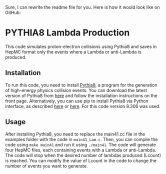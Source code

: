 Sure, I can rewrite the readme file for you. Here is how it would look like on GitHub:

# PYTHIA8 Lambda Production

This code simulates proton-electron collisions using Pythia8 and saves in HepMC format only the events where a Lambda or anti-Lambda is produced.

## Installation

To run this code, you need to install [Pythia8](https://pythia.org/), a program for the generation of high-energy physics collision events. You can download the latest version of Pythia8 from [here](https://pythia.org/download/pythia83/pythia8306.tgz) and follow the installation instructions on the front page. Alternatively, you can use pip to install Pythia8 via Python interface, as described [here](https://pypi.org/project/pythia8/) or [here](https://github.com/scikit-hep/pythia8). For this code version 8.306 was used. 

## Usage

After installing Pythia8, you need to replace the main41.cc file in the examples folder with the code in `main41_Lam.c`. Then, you can compile the code using `make main41` and run it using `./main41`. The code will generate four HepMC files, each containing events with a Lambda or anti-Lambda. The code will stop when the desired number of lambdas produced (Lcount) is reached. You can modify the value of Lcount in the code to change the number of events you want to generate.
